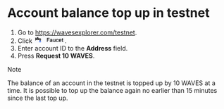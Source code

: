# Account balance top up in testnet

1. Go to https://wavesexplorer.com/testnet.
2. Click <img src="img/faucet.png" alt="faucet" width="70"/>.
3. Enter account ID to the **Address** field.
4. Press **Request 10 WAVES**.



> [!NOTE]
> The balance of an account in the testnet is topped up by 10 WAVES at a time. It is possible to top up the balance again no earlier than 15 minutes since the last top up.


